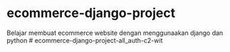 # ecommerce-django-project
Belajar membuat ecommerce website dengan menggunaakan django dan python
#   e c o m m e r c e - d j a n g o - p r o j e c t - a l l _ a u t h - c 2 - w i t  
 